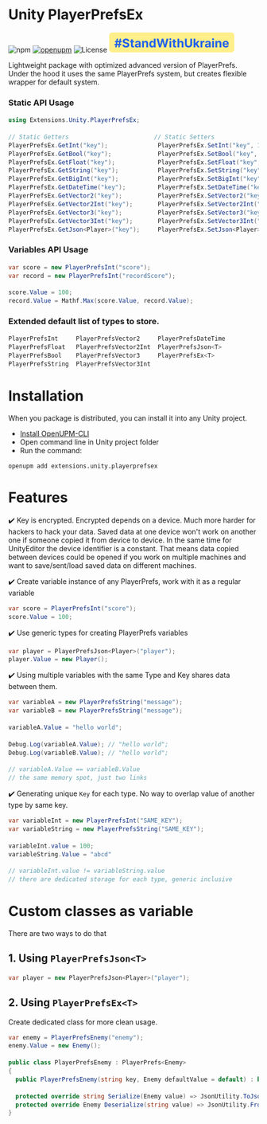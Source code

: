 # Unity PlayerPrefsEx
![npm](https://img.shields.io/npm/v/extensions.unity.playerprefsex) [![openupm](https://img.shields.io/npm/v/extensions.unity.playerprefsex?label=openupm&registry_uri=https://package.openupm.com)](https://openupm.com/packages/extensions.unity.playerprefsex/) ![License](https://img.shields.io/github/license/IvanMurzak/Unity-PlayerPrefsEx) [![Stand With Ukraine](https://raw.githubusercontent.com/vshymanskyy/StandWithUkraine/main/badges/StandWithUkraine.svg)](https://stand-with-ukraine.pp.ua)

Lightweight package with optimized advanced version of PlayerPrefs. Under the hood it uses the same PlayerPrefs system, but creates flexible wrapper for default system.


### Static API Usage
``` C#
using Extensions.Unity.PlayerPrefsEx;

// Static Getters                        // Static Setters
PlayerPrefsEx.GetInt("key");              PlayerPrefsEx.SetInt("key", 10);         
PlayerPrefsEx.GetBool("key");             PlayerPrefsEx.SetBool("key", false);        
PlayerPrefsEx.GetFloat("key");            PlayerPrefsEx.SetFloat("key", 2.123f);       
PlayerPrefsEx.GetString("key");           PlayerPrefsEx.SetString("key", "hello world");      
PlayerPrefsEx.GetBigInt("key");           PlayerPrefsEx.SetBigInt("key", BigInteger.Parse("100"));
PlayerPrefsEx.GetDateTime("key");         PlayerPrefsEx.SetDateTime("key", DateTime.Now);    
PlayerPrefsEx.GetVector2("key");          PlayerPrefsEx.SetVector2("key", Vector2.up);     
PlayerPrefsEx.GetVector2Int("key");       PlayerPrefsEx.SetVector2Int("key", Vector2Int.up);  
PlayerPrefsEx.GetVector3("key");          PlayerPrefsEx.SetVector3("key", Vector3.up);     
PlayerPrefsEx.GetVector3Int("key");       PlayerPrefsEx.SetVector3Int("key", Vector3Int.up);
PlayerPrefsEx.GetJson<Player>("key");     PlayerPrefsEx.SetJson<Player>("key", new Player()); // <<<-------- Generic
```

### Variables API Usage
``` C#
var score = new PlayerPrefsInt("score");
var record = new PlayerPrefsInt("recordScore");

score.Value = 100;
record.Value = Mathf.Max(score.Value, record.Value);
```


### Extended default list of types to store.
``` C#
PlayerPrefsInt     PlayerPrefsVector2     PlayerPrefsDateTime
PlayerPrefsFloat   PlayerPrefsVector2Int  PlayerPrefsJson<T>
PlayerPrefsBool    PlayerPrefsVector3     PlayerPrefsEx<T>
PlayerPrefsString  PlayerPrefsVector3Int
```


# Installation 
When you package is distributed, you can install it into any Unity project. 

- [Install OpenUPM-CLI](https://github.com/openupm/openupm-cli#installation)
- Open command line in Unity project folder
- Run the command:
```
openupm add extensions.unity.playerprefsex
```


# Features
 ✔️ Key is encrypted. Encrypted depends on a device. Much more harder for hackers to hack your data. Saved data at one device won't work on another one if someone copied it from device to device. In the same time for UnityEditor the device identifier is a constant. That means data copied between devices could be opened if you work on multiple machines and want to save/sent/load saved data on different machines.

 ✔️ Create variable instance of any PlayerPrefs, work with it as a regular variable
``` C#
var score = PlayerPrefsInt("score");
score.Value = 100;
```

 ✔️ Use generic types for creating PlayerPrefs variables
``` C#
var player = PlayerPrefsJson<Player>("player");
player.Value = new Player();
```

 ✔️ Using multiple variables with the same Type and Key shares data between them.
 ``` C#
 var variableA = new PlayerPrefsString("message");
 var variableB = new PlayerPrefsString("message");
 
 variableA.Value = "hello world";
 
 Debug.Log(variableA.Value); // "hello world";
 Debug.Log(variableB.Value); // "hello world";
 
 // variableA.Value == variableB.Value
 // the same memory spot, just two links 
 ```

 ✔️ Generating unique `Key` for each type. No way to overlap value of another type by same key.
``` C#
var variableInt = new PlayerPrefsInt("SAME_KEY");
var variableString = new PlayerPrefsString("SAME_KEY");

variableInt.value = 100;
variableString.Value = "abcd"

// variableInt.value != variableString.value
// there are dedicated storage for each type, generic inclusive
```

# Custom classes as variable
There are two ways to do that
## 1. Using `PlayerPrefsJson<T>`
``` C#
var player = new PlayerPrefsJson<Player>("player");
```
## 2. Using `PlayerPrefsEx<T>`
Create dedicated class for more clean usage.
``` C#
var enemy = PlayerPrefsEnemy("enemy");
enemy.Value = new Enemy();

public class PlayerPrefsEnemy : PlayerPrefs<Enemy>
{
  public PlayerPrefsEnemy(string key, Enemy defaultValue = default) : base(key, defaultValue) { }

  protected override string Serialize(Enemy value) => JsonUtility.ToJson(value);
  protected override Enemy Deserialize(string value) => JsonUtility.FromJson<Enemy>(value);
}
```
